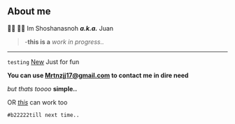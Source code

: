 ## About me 
👋🏻 🫵🏻 Im Shoshanasnoh ***a.k.a.*** Juan

>-**this is a** *work in progress..*
---
`testing` [New](https/duckduckgo.com"thingsout") Just for fun

**You can use <Mrtnzjj17@gmail.com> to contact me in dire need**

_but thats toooo_ **simple..** 

OR [*this*][1] can work too 

[1]:<mrtnzjj17@gmail.com> 

`#b22222till next time..`

